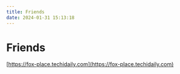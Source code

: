 ```yaml
---
title: Friends
date: 2024-01-31 15:13:18
---
```


# Friends

[https://fox-place.techidaily.com](https://fox-place.techidaily.com)